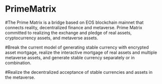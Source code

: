# PrimeMatrix

#The Prime Matrix is a bridge based on EOS blockchain mainnet that connects reality, decentralized finance and metaverse. Prime Matrix committed to realizing the exchange and pledge of real assets, cryptocurrency assets, and metaverse assets.

#Break the current model of generating stable currency with encrypted asset mortgage, realize the interactive mortgage of real assets and multiple metaverse assets, and generate stable currency separately or in combination.

#Realize the decentralized acceptance of stable currencies and assets in the metaverse.
